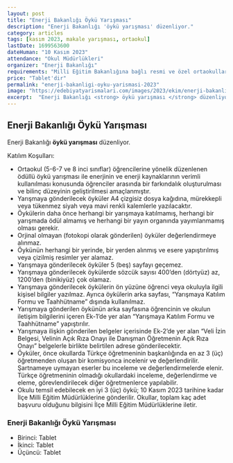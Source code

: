 ```yaml
---
layout: post
title: "Enerji Bakanlığı Öykü Yarışması"
description: "Enerji Bakanlığı 'öykü yarışması' düzenliyor."
category: articles
tags: [kasım 2023, makale yarışması, ortaokul]
lastDate: 1699563600
dateHuman: "10 Kasım 2023"
attendance: "Okul Müdürlükleri"
organizer: "Enerji Bakanlığı"
requirements: "Milli Eğitim Bakanlığına bağlı resmi ve özel ortaokulların (5-6–7 ve 8 inci sınıflar) öğrencileri katılabilir."
price: "Tablet'dir"
permalink: "enerji-bakanligi-oyku-yarismasi-2023"
image: "https://edebiyatyarismalari.com/images/2023/ekim/enerji-bakanligi-oyku-yarismasi-2023.jpg"
excerpt:  "Enerji Bakanlığı <strong> öykü yarışması </strong> düzenliyor."
---
```


## Enerji Bakanlığı Öykü Yarışması
Enerji Bakanlığı **öykü yarışması** düzenliyor.  

Katılım Koşulları:
- Ortaokul (5-6-7 ve 8 inci sınıflar) öğrencilerine yönelik düzenlenen ödüllü öykü yarışması ile enerjinin ve enerji kaynaklarının verimli kullanılması konusunda öğrenciler arasında bir farkındalık oluşturulması ve bilinç düzeyinin geliştirilmesi amaçlanmıştır.
- Yarışmaya gönderilecek öyküler A4 çizgisiz dosya kağıdına, mürekkepli veya tükenmez siyah veya mavi renkli kalemlerle yazılacaktır.
- Öykülerin daha önce herhangi bir yarışmaya katılmamış, herhangi bir yarışmada ödül almamış ve herhangi bir yayın organında yayımlanmamış olması gerekir.
- Orjinal olmayan (fotokopi olarak gönderilen) öyküler değerlendirmeye alınmaz.
- Öykünün herhangi bir yerinde, bir yerden alınmış ve esere yapıştırılmış veya çizilmiş resimler yer alamaz.
- Yarışmaya gönderilecek öyküler 5 (beş) sayfayı geçemez.
- Yarışmaya gönderilecek öykülerde sözcük sayısı 400’den (dörtyüz) az, 1200’den (binikiyüz) çok olamaz.
- Yarışmaya gönderilecek öykülerin ön yüzüne öğrenci veya okuluyla ilgili kişisel bilgiler yazılmaz. Ayrıca öykülerin arka sayfası, “Yarışmaya Katılım Formu ve Taahhütname” dışında kullanılmaz.
- Yarışmaya gönderilen öykünün arka sayfasına öğrencinin ve okulun iletişim bilgilerini içeren Ek-1’de yer alan “Yarışmaya Katılım Formu ve Taahhütname” yapıştırılır.
- Yarışmaya ilişkin gönderilen belgeler içerisinde Ek-2’de yer alan “Veli İzin Belgesi, Velinin Açık Rıza Onayı ile Danışman Öğretmenin Açık Rıza Onayı” belgelerle birlikte belirtilen adrese gönderilecektir.
- Öyküler, önce okullarda Türkçe öğretmeninin başkanlığında en az 3 (üç) öğretmenden oluşan bir komisyonca incelenir ve değerlendirilir. Şartnameye uymayan eserler bu inceleme ve değerlendirmelerde elenir. Türkçe öğretmeninin olmadığı okullardaki inceleme, değerlendirme ve eleme, görevlendirilecek diğer öğretmenlerce yapılabilir.
- Okulu temsil edebilecek en iyi 3 (üç) öykü; 10 Kasım 2023 tarihine kadar İlçe Milli Eğitim Müdürlüklerine gönderilir. Okullar, toplam kaç adet başvuru olduğunu bilgisini İlçe Milli Eğitim Müdürlüklerine iletir.

### Enerji Bakanlığı Öykü Yarışması
- Birinci: Tablet
- İkinci: Tablet
- Üçüncü: Tablet